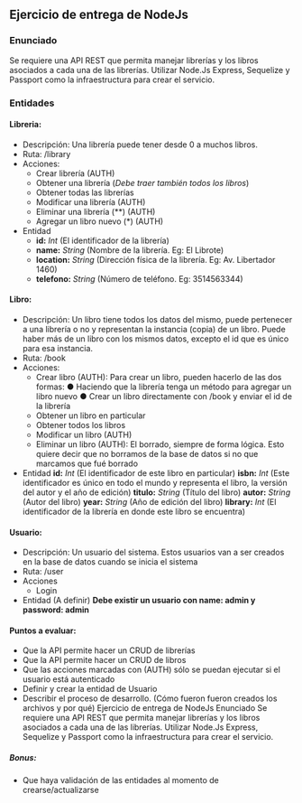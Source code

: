 ## Ejercicio de entrega de NodeJs

### Enunciado

Se requiere una API REST que permita manejar librerías y los libros asociados a cada una de
las librerías. Utilizar Node.Js Express, Sequelize y Passport como la infraestructura para crear
el servicio.

### Entidades
#### Libreria:
  * Descripción: 
      Una librería puede tener desde 0 a muchos libros.
  * Ruta: /library
  * Acciones:
      - Crear librería (AUTH)
      - Obtener una librería (*Debe traer también todos los libros*)
      - Obtener todas las librerías
      - Modificar una librería (AUTH)
      - Eliminar una librería (**) (AUTH)
      - Agregar un libro nuevo (*) (AUTH) 
* Entidad
  - **id:** *Int* (El identificador de la librería)
  - **name:** *String* (Nombre de la librería. Eg: El Librote)
  - **location:** *String* (Dirección física de la librería. Eg: Av. Libertador 1460)
  - **telefono:** *String* (Número de teléfono. Eg: 3514563344)

#### Libro:
  * Descripción: 
      Un libro tiene todos los datos del mismo, puede pertenecer a una librería
      o no y representan la instancia (copia) de un libro. Puede haber más de un libro con los
      mismos datos, excepto el id que es único para esa instancia.
  * Ruta: /book
  * Acciones:
      - Crear libro (AUTH): Para crear un libro, pueden hacerlo de las dos formas:
            ● Haciendo que la librería tenga un método para agregar un libro nuevo
            ● Crear un libro directamente con /book y enviar el id de la librería
      - Obtener un libro en particular
      - Obtener todos los libros
      - Modificar un libro (AUTH)     
      - Eliminar un libro (AUTH): El borrado, siempre de forma lógica. Esto quiere decir que no borramos de la base de
datos si no que marcamos que fué borrado
* Entidad
   **id:** *Int* (El identificador de este libro en particular)
   **isbn:** *Int* (Este identificador es único en todo el mundo y representa el libro, la versión del autor y el año de edición)
   **titulo:** *String* (Título del libro)
   **autor:** *String* (Autor del libro)
   **year:** *String* (Año de edición del libro)
   **library:** *Int* (El identificador de la librería en donde este libro se encuentra)
   
#### Usuario:
* Descripción: Un usuario del sistema. Estos usuarios van a ser creados en la base de
datos cuando se inicia el sistema
* Ruta: /user
* Acciones
    - Login
* Entidad (A definir)
**Debe existir un usuario con name: admin y password: admin**

#### Puntos a evaluar:
* Que la API permite hacer un CRUD de librerías
* Que la API permite hacer un CRUD de libros
* Que las acciones marcadas con (AUTH) sólo se puedan ejecutar si el usuario está
autenticado
* Definir y crear la entidad de Usuario
* Describir el proceso de desarrollo. (Cómo fueron fueron creados los archivos y por qué)
Ejercicio de entrega de NodeJs Enunciado Se requiere una API REST que permita manejar librerías y los libros asociados a cada una de las librerías. Utilizar Node.Js Express, Sequelize y Passport como la infraestructura para crear el servicio.
##### Bonus:
* Que haya validación de las entidades al momento de crearse/actualizarse
